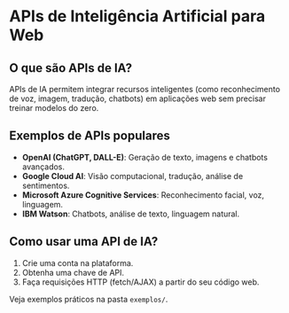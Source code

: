 # APIs de Inteligência Artificial para Web

## O que são APIs de IA?
APIs de IA permitem integrar recursos inteligentes (como reconhecimento de voz, imagem, tradução, chatbots) em aplicações web sem precisar treinar modelos do zero.

## Exemplos de APIs populares
- **OpenAI (ChatGPT, DALL-E)**: Geração de texto, imagens e chatbots avançados.
- **Google Cloud AI**: Visão computacional, tradução, análise de sentimentos.
- **Microsoft Azure Cognitive Services**: Reconhecimento facial, voz, linguagem.
- **IBM Watson**: Chatbots, análise de texto, linguagem natural.

## Como usar uma API de IA?
1. Crie uma conta na plataforma.
2. Obtenha uma chave de API.
3. Faça requisições HTTP (fetch/AJAX) a partir do seu código web.

Veja exemplos práticos na pasta `exemplos/`.
